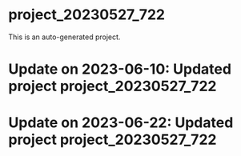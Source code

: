 # project_20230527_722

This is an auto-generated project.

# Update on 2023-06-10: Updated project project_20230527_722

# Update on 2023-06-22: Updated project project_20230527_722
